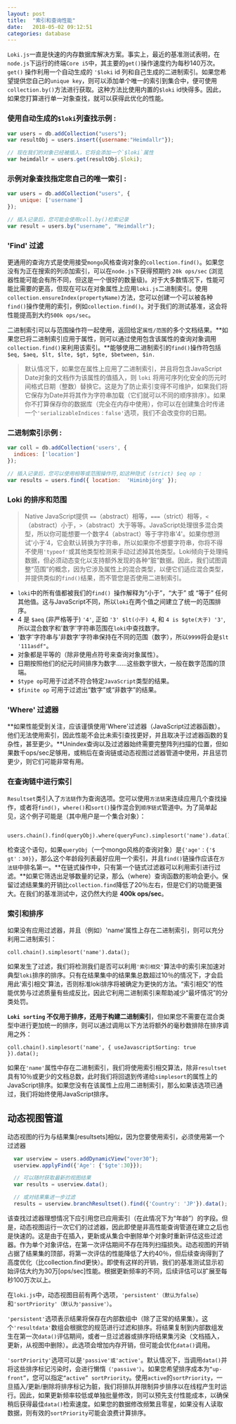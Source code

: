 ```yaml
---
layout: post
title:  "索引和查询性能"
date:   2018-05-02 09:12:51
categories: database
---
```


`Loki.js`一直是快速的内存数据库解决方案。事实上，最近的基准测试表明，在`node.js`下运行的终端`Core i5`中，其主要的`get()`操作速度约为每秒140万次。`get()` 操作利用一个自动生成的 `'$loki` id 列和自己生成的二进制索引。如果您希望提供您自己的`unique key`，则可以添加单个唯一的索引到集合中，便可使用`collection.by()`方法进行获取。这种方法比使用内置的`$loki`  id快得多。因此，如果您打算进行单一对象查找，就可以获得此优化的性能。

### 使用自动生成的`$loki`列查找示例 :

```javascript
var users = db.addCollection("users");
var resultObj = users.insert({username:"Heimdallr"});

// 现在我们的对象已经被插入，它将会添加一个`$loki`属性
var heimdallr = users.get(resultObj.$loki);
```

### 示例对象查找指定您自己的唯一索引 :

```javascript
var users = db.addCollection("users", {
    unique: ['username']
});

// 插入记录后，您可能会使用coll.by()检索记录
var result = users.by("username", "Heimdallr");
```

### 'Find' 过滤

更通用的查询方式是使用接受`mongo`风格查询对象的`collection.find()`。如果您没有为正在搜索的列添加索引，可以在`node.js`下获得预期约 `20k ops/sec` (浏览器性能可能会有所不同，但这是一个很好的数量级)。对于大多数情况下，性能可能比需要的更高，但现在可以在对象属性上应用`loki.js`二进制索引。使用` collection.ensureIndex(propertyName) `方法，您可以创建一个可以被各种`find()`操作使用的索引，例如`collection.find()`。对于我们的测试基准，这会将性能提高到大约`500k ops/sec`。

二进制索引可以与范围操作符一起使用，返回给定`属性/范围`的多个文档结果。**如果您已将二进制索引应用于属性，则可以通过使用包含该属性的查询对象调用`collection.find()`来利用该索引。**能够使用二进制索引的`find()`操作符包括` $eq, $aeq, $lt, $lte, $gt, $gte, $between, $in.`

> 默认情况下，如果您在属性上应用了二进制索引，并且将包含JavaScript Date对象的文档作为该属性的值插入，则 `loki` 将用可序列化安全的历元时间格式日期（整数）替换它。这是为了防止索引变得不可维护，如果我们将它保存为Date并将其作为字符串加载（它们就可以不同的顺序排序）。如果你不打算保存你的数据库（完全在内存中使用），你可以在创建集合时传递一个`'serializableIndices：false'`选项，我们不会改变你的日期。

### 二进制索引示例 :

```javascript
var coll = db.addCollection('users', {
  indices: ['location']
});

// 插入记录后，您可以使用相等或范围操作符,如这种隐式 (strict) $eq op :
var results = users.find({ location:  'Himinbjörg' });
```

### Loki 的排序和范围

> Native JavaScript提供 `==`（abstract）相等，`===`（strict）相等，`<`（abstract）小于，`>`（abstract）大于等等。JavaScript处理很多混合类型，所以你可能想要一个数字4（abstract）等于字符串'4'。如果你想测试'小于'4，它会默认转换为字符串，所以如果你不想要字符串，你将不得不使用`'typeof'`或其他类型检测来手动过滤掉其他类型。Loki倾向于处理纯数据，但必须动态变化以支持额外发现的各种“脏”数据。因此，我们试图调整“范围”的概念，因为它涉及属性上的混合类型，以便它们适应混合类型，并提供类似的` find() `结果，而不管您是否使用二进制索引。

- `loki`中的所有值都被我们的`find() `操作解释为“小于”，“大于” 或 “等于” 任何其他值。这与JavaScript不同，所以`loki`在两个值之间建立了统一的范围排序。
- 4 是 `$aeq` (非严格等于) `'4'`, 正如 `'3' $lt(小于) 4`, 和 `4 is $gte(大于) '3'`, 所以混合数字和'数字'字符串范围在`loki`中查找数字。
- '数字'字符串与'非数字'字符串保持在不同的范围（数字），所以`9999`将会是`$lt '111asdf"`。
- 对象都是平等的（除非使用点符号来查询对象属性）。
- 日期按照他们的纪元时间排序为数字......这些数字很大，一般在数字范围的顶端。
- `$type op`可用于过滤不符合特定`JavaScript`类型的结果。
- `$finite op` 可用于过滤出“数字”或“非数字”的结果。

### 'Where' 过滤器

**如果性能受到关注，应该谨慎使用'Where'过滤器（JavaScript过滤器函数）。他们无法使用索引，因此性能不会比未索引查找更好，并且取决于过滤器函数的复杂性，甚至更少。**Unindex查询以及过滤器始终需要完整阵列扫描的位置，但如果数千ops/sec足够用，或稍后在查询链或动态视图过滤器管道中使用，并且惩罚更少，则它们可能非常有用。

### 在查询链中进行索引

`Resultset`类引入了`方法链`作为查询选项。您可以使用`方法链`来连续应用几个查找操作，或者将`find()`，`where()`和`sort()`操作混合到`顺序链式`管道中。为了简单起见，这个例子可能是（其中用户是一个集合对象）：

```
    users.chain().find(queryObj).where(queryFunc).simplesort('name').data();
```

检查这个语句，如果`queryObj`（一个mongo风格的查询对象）是`{'age'：{'$ gt'：30}}`，那么这个年龄段列表最好应用一个索引，并且`find()`链操作应该在`方法链`中排名第一。**在链式操作中，只有第一个链式过滤器可以利用索引进行过滤。**如果它筛选出足够数量的记录，那么（where）查询函数的影响会更小。保留过滤结果集的开销比`collection.find`降低了20％左右，但是它们的功能更强大。在我们的基准测试中，这仍然大约是 **400k  ops/sec**。

### 索引和排序

如果没有应用过滤器，并且（例如）'name'属性上存在二进制索引，则可以充分利用二进制索引：

```
coll.chain().simplesort('name').data();
```

如果发生了过滤，我们将检测我们是否可以利用`'索引相交'`算法中的索引来加速对典型`loki`排序的排序。只有在结果集中的结果集总数超过10％的情况下，才会启用此'索引相交'算法，否则标准loki排序将被确定为更快的方法。“索引相交”的性能优势与过滤质量有些成反比，因此它利用二进制索引来帮助减少“最坏情况”的分类处罚。

**`Loki sorting` 不仅用于排序，还用于构建二进制索引**，但如果您不需要在混合类型中进行更加统一的排序，则可以通过调用以下方法将额外的毫秒数排除在排序调用之外：

```
coll.chain().simplesort('name', { useJavascriptSorting: true }).data();
```

如果在`'name'`属性中存在二进制索引，我们将使用索引相交算法，除非`resultset`具有10％或更少的文档总数，此时我们将回退到传递给`simplesort`的属性上的JavaScript排序。如果您没有在该属性上应用二进制索引，那么如果该选项已通过，我们将始终使用JavaScript排序。

## 动态视图管道

动态视图的行为与结果集[resultsets]相似，因为您要使用索引，必须使用第一个过滤器

```javascript
  var userview = users.addDynamicView("over30");
  userview.applyFind({'Age': {'$gte':30}});

  // 可以随时获取最新的视图结果
  var results = userview.data();

  // 或对结果集进一步过滤
  results = userview.branchResultset().find({'Country': 'JP'}).data();
```

该查找过滤器理想情况下应引用您已应用索引（在此情况下为“年龄”）的字段。但是，动态视图运行一次它们的过滤器，因此即使是非高性能查询管道在建立之后也是快速的。这是由于在插入，更新或从集合中删除单个对象时重新评估这些过滤器。作为单个对象评估，在第一次评估期间不存在阵列扫描损失。动态视图的开销占据了结果集的顶部，将第一次评估的性能降低了大约40％，但后续查询得到了高度优化（比collection.find更快）。即使有这样的开销，我们的基准测试显示初始评估大约为30万[ops/sec]性能。根据更新频率的不同，后续评估可以扩展至每秒100万次以上。

在`loki.js`中，动态视图目前有两个选项，`'persistent'（默认为false`）和`'sortPriority'（默认为'passive'）`。

`'persistent'`选项表示结果将保存在内部数组中（除了正常的结果集）。这个`'resultdata'`数组会根据您的规范进行过滤和排序。将结果复制到内部数组发生在第一次`data()`评估期间，或者一旦过滤器或排序将结果集污染（文档插入，更新，从视图中删除）。此选项会增加内存开销，但可能会优化`data()`调用。

`'sortPriority'`选项可以是`'passive'或'active'`。默认情况下，当调用`data()`并将这些排序标记污染时，会进行懒惰`（'passive'）`。如果您希望排序成本为`“up-front”`，您可以指定`“active” sortPriority`。使用`active`的`sortPriority`，一旦插入/更新/删除将排序标记为脏，我们将排队并限制异步排序以在线程产生时运行。因此，如果更新频率较低或单独批量修改，则可以预先支付性能成本，以确保稍后获得最佳`data()`检索速度。如果您的数据修改频繁且零星，如果没有人读取数据，则有效的`sortPriority`可能会浪费计算排序。